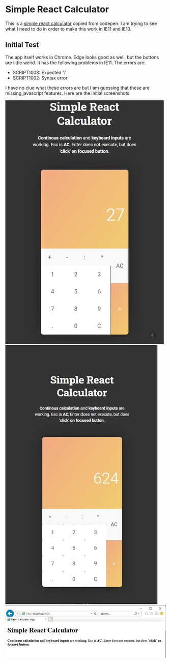 # Simple React Calculator 

This is a [simple react calculator](https://codepen.io/ariksasmita/pen/yqqzZW) copied from codepen. I am trying to see what I need to do in order to make this work in IE11 and IE10. 

## Initial Test 

The app itself works in Chrome. Edge looks good as well, but the buttons are little weird. It has the following problems in IE11. The errors are: 

- SCRIPT1003: Expected ':' 
- SCRIPT1002: Syntax error

I have no clue what these errors are but I am guessing that these are missing javascript features. Here are the initial screenshots: 

![Chrome Initial](images/chrome_initial.jpg)
![Edge Initial](images/edge_initial.jpg)
![IE 11 Initial](images/ie11_initial.jpg)
